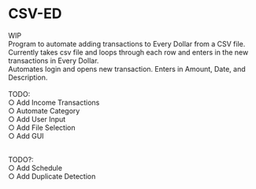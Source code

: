 # CSV-ED<br />
WIP<br />
Program to automate adding transactions to Every Dollar from a CSV file.<br />
Currently takes csv file and loops through each row and enters in the new transactions in Every Dollar.<br />
Automates login and opens new transaction. Enters in Amount, Date, and Description.<br />
<br />
TODO:<br />
 	○ Add Income Transactions<br />
	○ Automate Category<br />
 	○ Add User Input<br />
	○ Add File Selection<br />
   	○ Add GUI<br />
    
<br />
TODO?:<br />
 	○ Add Schedule<br />
 	○ Add Duplicate Detection
